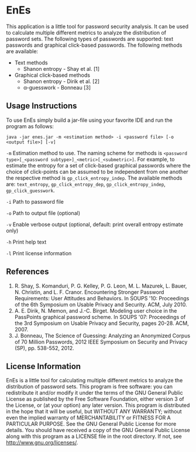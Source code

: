 EnEs
====

This application is a little tool for password security analysis. It can be used to calculate multiple different metrics to analyze the distribution of password sets. The following types of passwords are supported: text passwords and graphical click-based passwords. The following methods are available: 

* Text methods 
	* Shanon entropy - Shay et al. [1]
* Graphical click-based methods 
	* Shanon entropy - Dirik et al. [2]
	* α-guesswork - Bonneau [3]

Usage Instructions
------------------
To use EnEs simply build a jar-file using your favorite IDE and run the program as follows:

`java -jar enes.jar -m <estimation method> -i <password file> [-o <output file>] [-v]`

`-m` Estimation method to use. The naming scheme for methods is `<password type>[_<password subtype>]_<metric>[_<submetric>]`. For example, to estimate the entropy for a set of click-based graphical passwords where the choice of click-points can be assumed to be independent from one another the respective method is `gp_click_entropy_indep`. The available methods are: `text_entropy`, `gp_click_entropy_dep`, `gp_click_entropy_indep`, `gp_click_guesswork`.
	
`-i` Path to password file

`-o` Path to output file (optional)

`-v` Enable verbose output (optional, default: print overall entropy estimate only)

`-h` Print help text

`-l` Print license information


References
----------

1. R. Shay, S. Komanduri, P. G. Kelley, P. G. Leon, M. L. Mazurek, L. Bauer, N. Christin, and L. F. Cranor. Encountering Stronger Password Requirements: User Attitudes and Behaviors. In SOUPS '10: Proceedings of the 6th Symposium on Usable Privacy and Security. ACM, July 2010.
2. A. E. Dirik, N. Memon, and J.-C. Birget. Modeling user choice in the PassPoints graphical password scheme. In SOUPS '07: Proceedings of the 3rd Symposium on Usable Privacy and Security, pages 20-28. ACM, 2007.
3. J. Bonneau, The Science of Guessing: Analyzing an Anonymized Corpus of 70 Million Passwords, 2012 IEEE Symposium on Security and Privacy (SP), pp. 538-552, 2012.

License Information
-------------------

EnEs is a little tool for calculating multiple different metrics to analyze the distribution of password sets. This program is free software: you can redistribute it and/or modify it under the terms of the GNU General Public License as published by the Free Software Foundation, either version 3 of the License, or (at your option) any later version. 
This program is distributed in the hope that it will be useful, but WITHOUT ANY WARRANTY; without even the implied warranty of MERCHANTABILITY or FITNESS FOR A PARTICULAR PURPOSE.  See the GNU General Public License for more details.
You should have received a copy of the GNU General Public License along with this program as a LICENSE file in the root directory.  If not, see <http://www.gnu.org/licenses/>.
